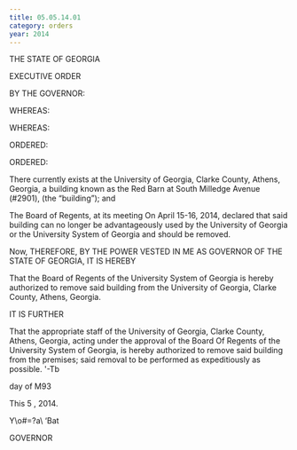 ```yaml
---
title: 05.05.14.01
category: orders
year: 2014
---
```

 

THE STATE OF GEORGIA

EXECUTIVE ORDER

BY THE GOVERNOR:

WHEREAS:

WHEREAS:

ORDERED:

ORDERED:

There currently exists at the University of Georgia, Clarke County, Athens,
Georgia, a building known as the Red Barn at South Milledge Avenue (#2901),
(the “building”); and

The Board of Regents, at its meeting On April 15-16, 2014, declared that said
building can no longer be advantageously used by the University of Georgia or
the University System of Georgia and should be removed.

Now, THEREFORE, BY THE POWER VESTED IN ME AS GOVERNOR OF THE
STATE OF GEORGIA, IT IS HEREBY

That the Board of Regents of the University System of Georgia is hereby
authorized to remove said building from the University of Georgia, Clarke
County, Athens, Georgia.

IT IS FURTHER

That the appropriate staff of the University of Georgia, Clarke County, Athens,
Georgia, acting under the approval of the Board Of Regents of the University
System of Georgia, is hereby authorized to remove said building from the
premises; said removal to be performed as expeditiously as possible.
'-Tb

day of M93

This 5 , 2014.

Y\o#=?a\ ‘Bat

GOVERNOR

